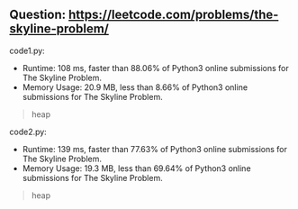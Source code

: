 ## Question: https://leetcode.com/problems/the-skyline-problem/

code1.py:
* Runtime: 108 ms, faster than 88.06% of Python3 online submissions for The Skyline Problem.
* Memory Usage: 20.9 MB, less than 8.66% of Python3 online submissions for The Skyline Problem.
> heap

code2.py:
* Runtime: 139 ms, faster than 77.63% of Python3 online submissions for The Skyline Problem.
* Memory Usage: 19.3 MB, less than 69.64% of Python3 online submissions for The Skyline Problem.
> heap